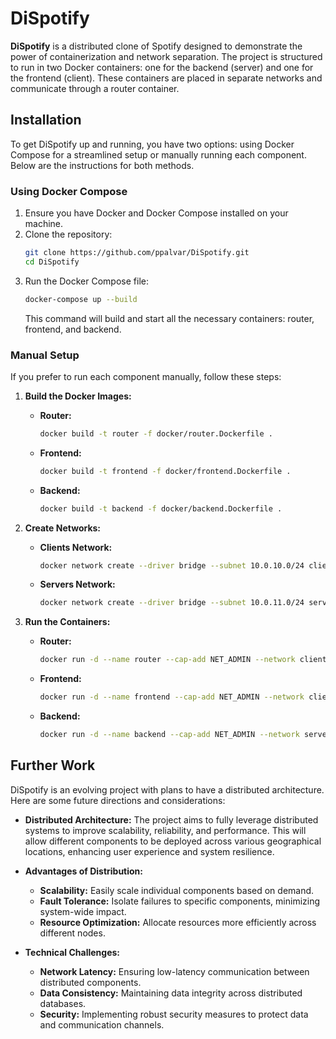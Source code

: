 # DiSpotify

**DiSpotify** is a distributed clone of Spotify designed to demonstrate the power of containerization and network separation. The project is structured to run in two Docker containers: one for the backend (server) and one for the frontend (client). These containers are placed in separate networks and communicate through a router container.

## Installation

To get DiSpotify up and running, you have two options: using Docker Compose for a streamlined setup or manually running each component. Below are the instructions for both methods.

### Using Docker Compose

1. Ensure you have Docker and Docker Compose installed on your machine.
2. Clone the repository:
   ```bash
   git clone https://github.com/ppalvar/DiSpotify.git
   cd DiSpotify
   ```
3. Run the Docker Compose file:
   ```bash
   docker-compose up --build
   ```
   This command will build and start all the necessary containers: router, frontend, and backend.

### Manual Setup

If you prefer to run each component manually, follow these steps:

1. **Build the Docker Images:**

   - **Router:**
     ```bash
     docker build -t router -f docker/router.Dockerfile .
     ```

   - **Frontend:**
     ```bash
     docker build -t frontend -f docker/frontend.Dockerfile .
     ```

   - **Backend:**
     ```bash
     docker build -t backend -f docker/backend.Dockerfile .
     ```

2. **Create Networks:**

   - **Clients Network:**
     ```bash
     docker network create --driver bridge --subnet 10.0.10.0/24 clients
     ```

   - **Servers Network:**
     ```bash
     docker network create --driver bridge --subnet 10.0.11.0/24 servers
     ```

3. **Run the Containers:**

   - **Router:**
     ```bash
     docker run -d --name router --cap-add NET_ADMIN --network clients --ip 10.0.10.254 --network servers --ip 10.0.11.254 router sleep infinity
     ```

   - **Frontend:**
     ```bash
     docker run -d --name frontend --cap-add NET_ADMIN --network clients -p 8080:8080 -p 8000:8000 -v $(pwd)/frontend:/app/frontend -w /app/frontend frontend sh -c "./startup.sh"
     ```

   - **Backend:**
     ```bash
     docker run -d --name backend --cap-add NET_ADMIN --network servers -v $(pwd)/backend:/app/backend -v $(pwd)/audios:/app/audios -w /app/backend backend sh -c "/app/backend.sh && python manage.py runserver 0.0.0.0:8000"
     ```

## Further Work

DiSpotify is an evolving project with plans to have a distributed architecture. Here are some future directions and considerations:

- **Distributed Architecture:** The project aims to fully leverage distributed systems to improve scalability, reliability, and performance. This will allow different components to be deployed across various geographical locations, enhancing user experience and system resilience.

- **Advantages of Distribution:**
  - **Scalability:** Easily scale individual components based on demand.
  - **Fault Tolerance:** Isolate failures to specific components, minimizing system-wide impact.
  - **Resource Optimization:** Allocate resources more efficiently across different nodes.

- **Technical Challenges:**
  - **Network Latency:** Ensuring low-latency communication between distributed components.
  - **Data Consistency:** Maintaining data integrity across distributed databases.
  - **Security:** Implementing robust security measures to protect data and communication channels.
  